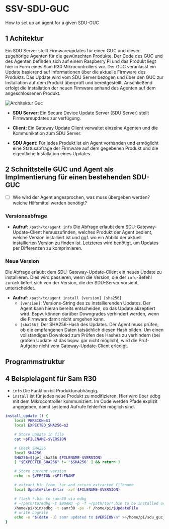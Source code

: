 # SSV-SDU-GUC
How to set up an agent for a given SDU-GUC

## 1 Achitektur
Ein SDU Server stellt Firmwareupdates für einen GUC und dieser zugehörige Agenten für die gewünschten Produkte.
Der Code des GUC und des Agenten befinden sich auf einem Raspberry Pi und das Produkt liegt hier in Form eines Sam R30 Mikrocontrollers vor.
Der GUC veranlasst ein Update basierend auf Informationen über die aktuelle Firmware des Produkts. Das Update wird vom SDU Server bezogen und über den GUC zur Installation auf dem Produkt überprüft und bereitgestellt. Anschließend erfolgt die Installation der neuen Firmware anhand des Agenten auf dem angeschlossenen Produkt.

![Architektur Guc](https://user-images.githubusercontent.com/59482387/132204706-ce3661f2-0328-4731-bce8-013f67b2ba7d.PNG)

* **SDU Server:** Ein Secure Device Update Server (SDU Server) stellt Firmwareupdates zur verfügung.

* **Client:** Ein Gateway Update Client verwaltet einzelne Agenten und die Kommunikation zum SDU Server.

* **SDU Agent:** Für jedes Produkt ist ein Agent vorhanden und ermöglicht eine Statusabfrage der Firmware auf dem gegebenen Produkt und die eigentliche Installation eines Updates.

## 2 Schnittstelle GUC und Agent als Implmentierung für einen bestehenden SDU-GUC
- [ ] Wie wird der Agent angesprochen, was muss übergeben werden? welche Hilfsmittel werden benötigt?

### Versionsabfrage
* **Aufruf**: `/path/to/agent info`
Die Abfrage erlaubt dem SDU-Gateway-Update-Client herauszufinden, welches Produkt der Agent bedient, welche Version installiert ist und ggf. wo ein Abbild der aktuell installierten Version zu finden ist. Letzteres wird benötigt, um Updates per Differenzen zu komprimieren.

### Neue Version

Die Abfrage erlaubt dem SDU-Gateway-Update-Client ein neues Update zu installieren. Dies wird passieren, wenn die Version, die der `info`-Befehl zurück liefert sich von der Version, die der SDU-Server vorsieht, unterscheidet.

* **Aufruf**: `/path/to/agent install [version] [sha256]`
   - `[version]`: Versions-String des zu installierenden Updates. Der Agent kann hieran bereits entscheiden, ob das Update akzeptiert wird. Bspw. können darüber Downgrades verhindert werden, wenn die Firmware damit nicht umgehen kann.
   - `[sha256]`: Der SHA256-Hash des Updates. Der Agent muss prüfen, ob die empfangenen Daten tatsächlich diesen Hash bilden. Um einen vollständigen Download zum Prüfen des Hashes zu verhindern (bei großen Update ist das bspw. gar nicht möglich), wird die Prüf-Aufgabe nicht vom Gateway-Update-Client erledigt.

## Programmstruktur

## 4 Beispielagent für Sam R30
* `info` Die Funktion ist Produktunabhängig.
* `install` ist für jedes neue Produkt zu modifizieren. Hier wird über edbg mit dem Mikrocontroller kommuniziert. Im Code werden Pfade explizit angegeben, damit systemd Aufrufe fehlerfrei möglich sind.

```bash
install_update () {
	local VERSION=$1
	local EXPECTED_SHA256=$2

	# Store update in file
	cat >$FILENAME-$VERSION

	# Check SHA256
	local SHA256
	SHA256=$(get_sha256 $FILENAME-$VERSION)
	[ "$EXPECTED_SHA256" != "$SHA256" ] && return 3

	# Store current version
	echo -n $VERSION >$FILENAME

	# extract bin from .tar and return extracted filename
	local UpdateFile=$(tar -xvf $FILENAME-$VERSION)

	# flash *.bin to samr30 via edbg
	# ~/path/to/edbg -t $BOARD -p -f ~/path/to/*.bin to be installed or flashed
	/home/pi/bin/edbg -t samr30 -pv -f /home/pi/$UpdateFile	
	# write LogFile
	echo -e "$(date -u) samr updated to $VERSION\n" >>/home/pi/sdu_guc_ssv/clients/sam-r30/sam-r30_fwUpdate_logfile.txt
}
```
